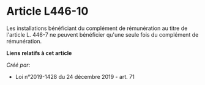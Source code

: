 # Article L446-10

Les installations bénéficiant du complément de rémunération au titre de l'article L. 446-7 ne peuvent bénéficier qu'une seule
fois du complément de rémunération.

**Liens relatifs à cet article**

_Créé par_:

  - Loi n°2019-1428 du 24 décembre 2019 - art. 71
